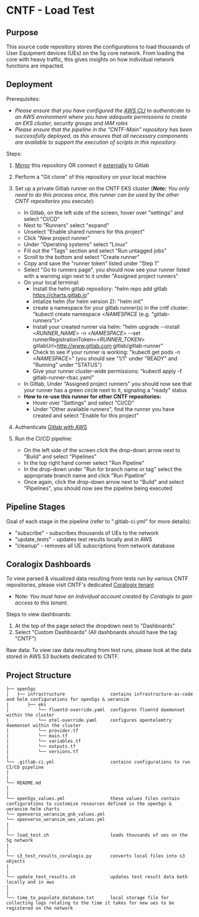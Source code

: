 # CNTF - Load Test

## Purpose
This source code repository stores the configurations to load thousands of User Equipment devices (UEs) on the 5g core network. From loading the core with heavy traffic, this gives insights on how individual network functions are impacted.


## Deployment
Prerequisites:
* *Please ensure that you have configured the [AWS CLI](https://docs.aws.amazon.com/cli/latest/userguide/getting-started-quickstart.html) to authenticate to an AWS environment where you have adequate permissions to create an EKS cluster, security groups and IAM roles* 
* *Please ensure that the pipeline in the "CNTF-Main" repository has been successfully deployed, as this ensures that all necessary components are available to support the execution of scripts in this repository.*  


Steps:
1. [Mirror](https://docs.gitlab.com/ee/user/project/repository/mirror/) this repository OR connect it [externally](https://docs.gitlab.com/ee/ci/ci_cd_for_external_repos/) to Gitlab 
2. Perform a "Git clone" of this repository on your local machine
3. Set up a private Gitlab runner on the CNTF EKS cluster (***Note:*** *You only need to do this process once, this runner can be used by the other CNTF repositories you execute*):
    * In Gitlab, on the left side of the screen, hover over "settings" and select "CI/CD"
    * Next to "Runners" select "expand"
    * Unselect "Enable shared runners for this project"
    * Click "New project runner"
    * Under "Operating systems" select "Linux"
    * Fill out the "Tags" section and select "Run untagged jobs"
    * Scroll to the bottom and select "Create runner"
    * Copy and save the "runner token" listed under "Step 1"
    * Select "Go to runners page", you should now see your runner listed with a warning sign next to it under "Assigned project runners"
    * On your local terminal:
        * Install the helm gitlab repository: "helm repo add gitlab https://charts.gitlab.io"
        * intialize helm (for helm version 2): "helm init" 
        * create a namespace for your gitlab runner(s) in the cntf cluster: "kubectl create namespace <_NAMESPACE_ (e.g. "gitlab-runners")>"
        * Install your created runner via helm: 
        "helm upgrade --install <_RUNNER_NAME_> -n <_NAMESPACE_> --set runnerRegistrationToken=<_RUNNER_TOKEN_> gitlabUrl=http://www.gitlab.com gitlab/gitlab-runner"
        * Check to see if your runner is working: "kubectl get pods -n <_NAMESPACE_>" (you should see "1/1" under "READY" and "Running" under "STATUS")
        * Give your runner cluster-wide permissions: "kubectl apply -f gitlab-runner-rbac.yaml"
    * In Gitlab, Under "Assigned project runners" you should now see that your runner has a green circle next to it, signaling a "ready" status
   * **How to re-use this runner for other CNTF repositories:**
        * Hover over "Settings" and select "CI/CD"
        * Under "Other available runners", find the runner you have created and select "Enable for this project"

4. Authenticate [Gitlab with AWS](https://docs.gitlab.com/ee/ci/cloud_deployment/)
5. Run the CI/CD pipeline:
    * On the left side of the screen click the drop-down arrow next to "Build" and select "Pipelines"
    * In the top right hand corner select "Run Pipeline"
    * In the drop-down under "Run for branch name or tag" select the appropriate branch name and click "Run Pipeline"
    * Once again, click the drop-down arrow next to "Build" and select "Pipelines", you should now see the pipeline being executed

## Pipeline Stages
Goal of each stage in the pipeline (refer to ".gitlab-ci.yml" for more details):
* "subscribe" - subscribes thousands of UEs to the network
* "update_tests" - updates test results locally and in AWS
* "cleanup" - removes all UE subscriptions from network database


## Coralogix Dashboards
To view parsed & visualized data resulting from tests run by various CNTF repositories, please visit CNTF's dedicated [Coralogix tenant](https://dish-wireless-network.atlassian.net/wiki/spaces/MSS/pages/509509825/Coralogix+CNTF+Dashboards)
* Note: *You must have an individual account created by Coralogix to gain access to this tenant.*
    
Steps to view dashboards:
1. At the top of the page select the dropdown next to "Dashboards"
2. Select "Custom Dashboards" (All dashboards should have the tag "CNTF")

Raw data: To view raw data resulting from test runs, please look at the data stored in AWS S3 buckets dedicated to CNTF.

## Project Structure
```
├── open5gs
|   ├── infrastructure                 contains infrastructure-as-code and helm configurations for open5gs & ueransim
|      	├── eks
|           └── fluentd-override.yaml  configures fluentd daemonset within the cluster
|           └── otel-override.yaml     configures opentelemtry daemonset within the cluster
|           └── provider.tf
|           └── main.tf                    
|           └── variables.tf                
|           └── outputs.tf 
|           └── versions.tf
|
└── .gitlab-ci.yml                     contains configurations to run CI/CD pipeline
|
|
└── README.md  
|
|
└── open5gs_values.yml                 these values files contain configurations to customize resources defined in the open5gs & ueransim helm charts
└── openverso_ueransim_gnb_values.yml                 
└── openverso_ueransim_ues_values.yml 
|
|
└── load_test.sh                       loads thousands of ues on the 5g network
|
|
└── s3_test_results_coralogix.py       converts local files into s3 objects 
|  
|
└── update_test_results.sh             updates test result data both locally and in aws 
|
|
└── time_to_populate_database.txt      local storage file for collecting logs relating to the time it takes for new ues to be registered on the network  

```

